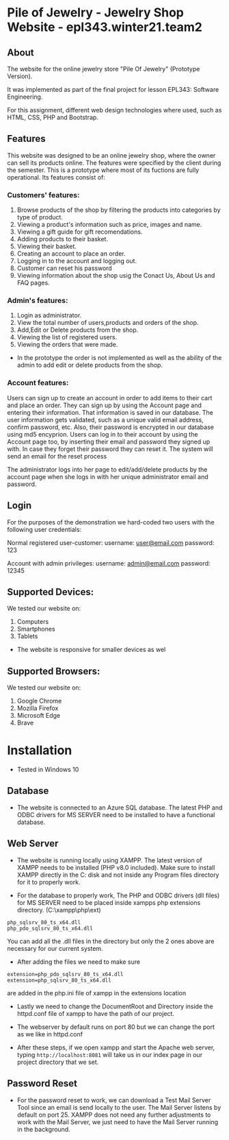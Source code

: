 # Pile of Jewelry - Jewelry Shop Website - epl343.winter21.team2 
## About
The website for the online jewelry store "Pile Of Jewelry" (Prototype Version).

It was implemented as part of the final project for lesson EPL343: Software Engineering.

For this assignment, different web design technologies where used, such as HTML, CSS, PHP and Bootstrap.

## Features
This website was designed to be an online jewelry shop, where the owner can sell its products online. The features were specified by the client during the semester. This is a prototype where most of its fuctions are fully operational. Its features consist of:

### Customers' features:
1. Browse products of the shop by filtering the products into categories by type of product.
2. Viewing a product's information such as price, images and name.
3. Viewing a gift guide for gift recomendations.
4. Adding products to their basket.
5. Viewing their basket.
6. Creating an account to place an order.
7. Logging in to the account and logging out.
8. Customer can reset his password
9. Viewing information about the shop usig the Conact Us, About Us and FAQ pages.

### Admin's features:
1. Login as administrator.
2. View the total number of users,products and orders of the shop.
3. Add,Edit or Delete products from the shop.
4. Viewing the list of registered users.
5. Viewing the orders that were made.

* In the prototype the order is not implemented as well as the ability of the admin to add edit or delete products from the shop.

### Account features:
Users can sign up to create an account in order to add items to their cart and place an order. They can sign up by using the Account page and entering their information. That information is saved in our database. The user information gets validated, such as a unique valid email address, confirm password, etc. Also, their password is encrypted in our database using md5 encyprion. 
Users can log in to their account by using the Account page too, by inserting their email and password they signed up with. In case they forget their password they can reset it. The system will send an email for the reset process

The administrator logs into her page to edit/add/delete products by the account page when she logs in with her unique administrator email and password.

## Login
For the purposes of the demonstration we hard-coded two users with the following user credentials:

Normal registered user-customer:
username: user@email.com
password: 123

Account with admin privileges:
username: admin@email.com
password: 12345

## Supported Devices:
We tested our website on:
1. Computers
2. Smartphones
3. Tablets

* The website is responsive for smaller devices as wel

## Supported Browsers:
We tested our website on:
1. Google Chrome
2. Mozilla Firefox
3. Microsoft Edge
4. Brave

# Installation

* Tested in Windows 10

## Database

* The website is connected to an Azure SQL database. The latest PHP and ODBC drivers for MS SERVER need to be installed to have a functional database.

## Web Server

* The website is running locally using XAMPP. The latest version of XAMPP needs to be installed (PHP v8.0 included). 
Make sure to install XAMPP directly in the C: disk and not inside any Program files directory for it to properly work.

* For the database to properly work, The PHP and ODBC drivers (dll files) for MS SERVER need to be placed inside xampps php extensions directory. (C:\xampp\php\ext)
```
php_sqlsrv_80_ts_x64.dll
php_pdo_sqlsrv_80_ts_x64.dll
```
You can add all the .dll files in the directory but only the 2 ones above are necessary for our current system.

* After adding the files we need to make sure 
```
extension=php_pdo_sqlsrv_80_ts_x64.dll
extension=php_sqlsrv_80_ts_x64.dll
```
are added in the php.ini file of xampp in the extensions location

* Lastly we need to change the DocumentRoot and Directory inside the httpd.conf file of xampp to have the path of our project.

* The webserver by default runs on port 80 but we can change the port as we like in httpd.conf

* After these steps, if we open xampp and start the Apache web server, typing `http://localhost:8081` will take us in our index page in our project directory that we set.

## Password Reset

* For the password reset to work, we can download a Test Mail Server Tool since an email is send locally to the user. The Mail Server listens by default on port 25. XAMPP does not need any further adjustments to work with the Mail Server, we just need to have the Mail Server running in the background.